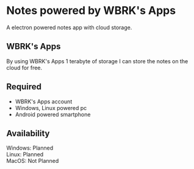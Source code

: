 # Notes powered by WBRK's Apps
A electron powered notes app with cloud storage.
## WBRK's Apps
By using WBRK's Apps 1 terabyte of storage I can store the notes on the cloud for free.
## Required
- WBRK's Apps account
- Windows, Linux powered pc
- Android powered smartphone
## Availability
Windows: Planned
<br>Linux: Planned
<br>MacOS: Not Planned
